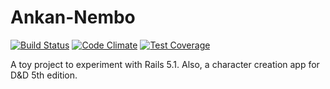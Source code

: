 # Ankan-Nembo

[![Build Status](https://semaphoreci.com/api/v1/r3trofitted/ankran-nembo/branches/master/shields_badge.svg)](https://semaphoreci.com/r3trofitted/ankran-nembo)
[![Code Climate](https://lima.codeclimate.com/github/r3trofitted/ankran-nembo/badges/gpa.svg)](https://lima.codeclimate.com/github/r3trofitted/ankran-nembo)
[![Test Coverage](https://lima.codeclimate.com/github/r3trofitted/ankran-nembo/badges/coverage.svg)](https://lima.codeclimate.com/github/r3trofitted/ankran-nembo/coverage)

A toy project to experiment with Rails 5.1. Also, a character creation app for D&D 5th edition.
